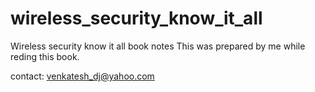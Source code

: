 wireless_security_know_it_all
=============================

Wireless security know it all book notes
This was prepared by me while reding this book.

contact:
venkatesh_dj@yahoo.com


